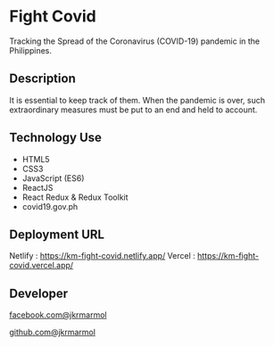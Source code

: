 # Fight Covid

Tracking the Spread of the Coronavirus (COVID-19) pandemic in the Philippines.

## Description

It is essential to keep track of them. When the pandemic is over, such extraordinary measures must be put to an end and held to account.

## Technology Use

- HTML5
- CSS3
- JavaScript (ES6)
- ReactJS
- React Redux & Redux Toolkit
- covid19.gov.ph



## Deployment URL
Netlify : 
https://km-fight-covid.netlify.app/
Vercel : 
https://km-fight-covid.vercel.app/


## Developer

[facebook.com@jkrmarmol](https://fb.com/jkrmarmol)

[github.com@jkrmarmol](https://github.com/jkrmarmol)
